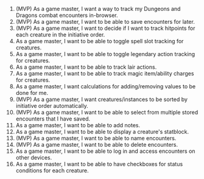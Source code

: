 1. (MVP) As a game master, I want a way to track my Dungeons and Dragons combat encounters in-browser.
2. (MVP) As a game master, I want to be able to save encounters for later.
3. (MVP) As a game master, I want to decide if I want to track hitpoints for each creature in the initiative order.
4. As a game master, I want to be able to toggle spell slot tracking for creatures.
5. As a game master, I want to be able to toggle legendary action tracking for creatures.
6. As a game master, I want to be able to track lair actions.
7. As a game master, I want to be able to track magic item/ability charges for creatures.
8. As a game master, I want calculations for adding/removing values to be done for me.
9. (MVP) As a game master, I want creatures/instances to be sorted by initiative order automatically.
10. (MVP) As a game master, I want to be able to select from multiple stored encounters that I have saved.
11. As a game master, I want to be able to add notes.
12. As a game master, I want to be able to display a creature's statblock.
13. (MVP) As a game master, I want to be able to name encounters.
14. (MVP) As a game master, I want to be able to delete encounters.
15. As a game master, I want to be able to log in and access encounters on other devices.
16. As a game master, I want to be able to have checkboxes for status conditions for each creature.